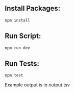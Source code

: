 ## Install Packages:

    npm install

## Run Script:

    npm run dev

## Run Tests:

    npm test

Example output is in output.tsv
